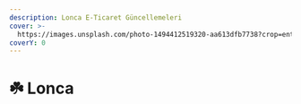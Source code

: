 ```yaml
---
description: Lonca E-Ticaret Güncellemeleri
cover: >-
  https://images.unsplash.com/photo-1494412519320-aa613dfb7738?crop=entropy&cs=srgb&fm=jpg&ixid=M3wxOTcwMjR8MHwxfHNlYXJjaHwyfHxjb21tZXJjZXxlbnwwfHx8fDE3Mzg2OTMxNDJ8MA&ixlib=rb-4.0.3&q=85
coverY: 0
---
```


# ☘️ Lonca

